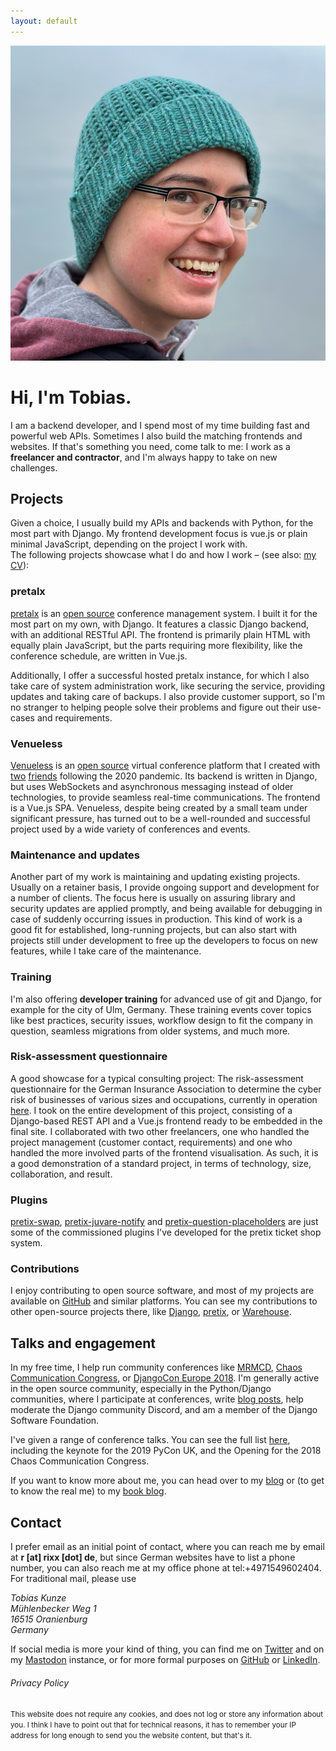 ```yaml
---
layout: default
---
```


<img src="/images/2023-square.jpg" id="head">

# Hi, I'm Tobias.

I am a backend developer, and I spend most of my time building fast and powerful web APIs. Sometimes I also build the
matching frontends and websites. If that's something you need, come talk to me: I work as a **freelancer and
contractor**, and I'm always happy to take on new challenges.

## Projects

Given a choice, I usually build my APIs and backends with Python, for the most part with Django. My frontend development
focus is vue.js or plain minimal JavaScript, depending on the project I work with.<br>
The following projects showcase what I do and how I work – (see also: [my CV](/cv.pdf)):

### pretalx

[pretalx](https://pretalx.com) is an [open source](https://github.com/pretalx) conference management system. I built
  it for the most part on my own, with Django. It features a classic Django backend, with an additional RESTful API. The
  frontend is primarily plain HTML with equally plain JavaScript, but the parts requiring more flexibility, like the
  conference schedule, are written in Vue.js.
  
Additionally, I offer a successful hosted pretalx instance, for which I
  also take care of system administration work, like securing the service, providing updates and taking care of backups.
  I also provide customer support, so I'm no stranger to helping people solve their problems and figure out their
  use-cases and requirements.

### Venueless

[Venueless](https://venueless.org/en/) is an [open source](https://github.com/venueless/venueless/) virtual conference
platform that I created with [two](https://rash.codes/) [friends](https://raphaelmichel.de/) following the 2020
pandemic. Its backend is written in Django, but uses WebSockets and asynchronous messaging instead of older
technologies, to provide seamless real-time communications. The frontend is a Vue.js SPA. Venueless, despite being
created by a small team under significant pressure, has turned out to be a well-rounded and successful project used by a
wide variety of conferences and events.

### Maintenance and updates

Another part of my work is maintaining and updating existing projects. Usually on a retainer basis, I provide ongoing
support and development for a number of clients. The focus here is usually on assuring library and security updates are
applied promptly, and being available for debugging in case of suddenly occurring issues in production. This kind of
work is a good fit for established, long-running projects, but can also start with projects still under development to
free up the developers to focus on new features, while I take care of the maintenance.

### Training

I'm also offering **developer training** for advanced use of git and Django, for example for the city of Ulm, Germany.
These training events cover topics like best practices, security issues, workflow design to fit the company in question,
seamless migrations from older systems, and much more.


### Risk-assessment questionnaire

A good showcase for a typical consulting project: The risk-assessment questionnaire for the German Insurance Association
to determine the cyber risk of businesses of various sizes and occupations, currently in operation
[here](https://www.gdv.de/de/42860-42860). I took on the entire development of this project, consisting of a
Django-based REST API and a Vue.js frontend ready to be embedded in the final site. I collaborated with two other
freelancers, one who handled the project management (customer contact, requirements) and one who handled the more
involved parts of the frontend visualisation. As such, it is a good demonstration of a standard project, in terms of
technology, size, collaboration, and result.

### Plugins

[pretix-swap](https://github.com/rixx/pretix-swap), [pretix-juvare-notify](https://github.com/rixx/pretix-juvare-notify)
and [pretix-question-placeholders](https://github.com/rixx/pretix-question-placeholders) are just some of the
commissioned plugins I've developed for the pretix ticket shop system.

### Contributions

I enjoy contributing to open source software, and most of my projects are available on [GitHub](https://github.com/rixx)
and similar platforms. You can see my contributions to other open-source projects there, like
[Django](https://github.com/django/django/commits?author=rixx),
[pretix](https://github.com/pretix/pretix/commits?author=rixx), or
[Warehouse](https://github.com/pypa/warehouse/commits?author=rixx).

## Talks and engagement

In my free time, I help run community conferences like [MRMCD](https://mrmcd.net), [Chaos Communication
Congress](https://events.ccc.de), or [DjangoCon Europe 2018](https://2018.djangocon.eu/). I'm generally active in the
open source community, especially in the Python/Django communities, where I participate at conferences, write [blog
posts](https://rixx.de), help moderate the Django community Discord, and am a member of the Django Software Foundation.

I've given a range of conference talks. You can see the full list [here](https://rixx.de/talks/), including the keynote
for the 2019 PyCon UK, and the Opening for the 2018 Chaos Communication Congress.

If you want to know more about me, you can head over to my [blog](https://rixx.de) or (to get to know the real me) to my
[book blog](https://books.rixx.de).

## Contact

I prefer email as an initial point of contact, where you can reach me by email at **r [at] rixx [dot] de**, but since
German websites have to list a phone number, you can also reach me at my office phone at tel:+4971549602404. <br>For
traditional mail, please use

<address>
Tobias Kunze<br>
Mühlenbecker Weg 1<br>
16515 Oranienburg<br>
Germany<br>
</address>


If social media is more your kind of thing, you can find me on [Twitter](https://twitter.com/rixxtr) and on my
[Mastodon](https://chaos.social/@rixx) instance, or for more formal purposes on [GitHub](https://github.com/rixx) or
[LinkedIn](https://www.linkedin.com/in/tobias-kunze/).

###### Privacy Policy

<p class="noinitial" id="privacy"><small>This website does not require any cookies, and does not log or store any
information about you. I think I have to point out that for technical reasons, it has to remember your IP address for
long enough to send you the website content, but that's it. </small></p>
